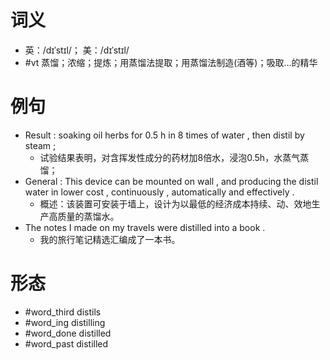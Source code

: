 # 词义
- 英：/dɪˈstɪl/； 美：/dɪˈstɪl/
- #vt 蒸馏；浓缩；提炼；用蒸馏法提取；用蒸馏法制造(酒等)；吸取…的精华
# 例句
- Result : soaking oil herbs for 0.5 h in 8 times of water , then distil by steam ;
	- 试验结果表明，对含挥发性成分的药材加8倍水，浸泡0.5h，水蒸气蒸馏；
- General : This device can be mounted on wall , and producing the distil water in lower cost , continuously , automatically and effectively .
	- 概述：该装置可安装于墙上，设计为以最低的经济成本持续、动、效地生产高质量的蒸馏水。
- The notes I made on my travels were distilled into a book .
	- 我的旅行笔记精选汇编成了一本书。
# 形态
- #word_third distils
- #word_ing distilling
- #word_done distilled
- #word_past distilled
